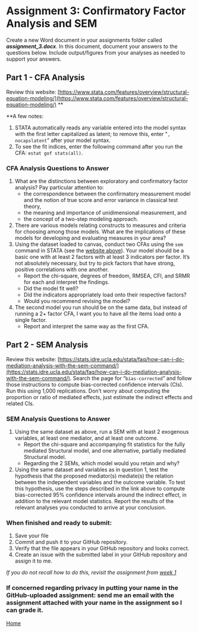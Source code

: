 # Assignment 3: Confirmatory Factor Analysis and SEM

Create a new Word document in your assignments folder called ***assignment_3.docx***. In this document, document your answers to the questions below. Include output/figures from your analyses as needed to support your answers.

## Part 1 - CFA Analysis

Review this website: [https://www.stata.com/features/overview/structural-equation-modeling/](https://www.stata.com/features/overview/structural-equation-modeling/) **

**A few notes:
1. STATA automatically reads any variable entered into the model syntax with the first letter capitalized as latent; to remove this, enter "`, nocapslatent`" after your model syntax.
2. To see the fit indices, enter the following command after you run the CFA: `estat gof stats(all)`.

### CFA Analysis Questions to Answer

1. What are the distinctions between exploratory and confirmatory factor analysis? Pay particular attention to:
    * the correspondence between the confirmatory measurement model and the notion of true score and error variance in classical test theory,
    * the meaning and importance of unidimensional measurement, and
    * the concept of a two-step modeling approach.
2. There are various models relating constructs to measures and criteria for choosing among those models. What are the implications of these models for developing and evaluating measures in your area?
3. Using the dataset loaded to canvas, conduct two CFAs using the `sem` command in STATA (see the [website above](https://www.stata.com/features/overview/structural-equation-modeling/)). Your model should be a basic one with at least 2 factors with at least 3 indicators per factor. It’s not absolutely necessary, but try to pick factors that have strong, positive correlations with one another.
    * Report the chi-square, degrees of freedom, RMSEA, CFI, and SRMR for each and interpret the findings.
    * Did the model fit well?
    * Did the indicators appropriately load onto their respective factors?
    * Would you recommend revising the model?
4. The second model you run should be on the same data, but instead of running a 2+ factor CFA, I want you to have all the items load onto a single factor.
    * Report and interpret the same way as the first CFA.

## Part 2 - SEM Analysis
Review this website: [https://stats.idre.ucla.edu/stata/faq/how-can-i-do-mediation-analysis-with-the-sem-command/](https://stats.idre.ucla.edu/stata/faq/how-can-i-do-mediation-analysis-with-the-sem-command/). Search the page for “`bias-corrected`” and follow those instructions to compute bias-corrected confidence intervals (CIs). Run this using 1,000 replications. Don’t worry about computing the proportion or ratio of mediated effects, just estimate the indirect effects and related CIs.

### SEM Analysis Questions to Answer

1. Using the same dataset as above, run a SEM with at least 2 exogenous variables, at least one mediator, and at least one outcome.
    * Report the chi-square and accompanying fit statistics for the fully mediated Structural model, and one alternative, partially mediated Structural model.
    * Regarding the 2 SEMs, which model would you retain and why?
2. Using the same dataset and variables as in question 1, test the hypothesis that the proposed mediator(s) mediate(s) the relation between the independent variables and the outcome variable. To test this hypothesis, use the steps described in the link above to compute bias-corrected 95% confidence intervals around the indirect effect, in addition to the relevant model statistics. Report the results of the relevant analyses you conducted to arrive at your conclusion.

### When finished and ready to submit:
1. Save your file
2. Commit and push it to your GitHub repository.
3. Verify that the file appears in your GitHub repository and looks correct.
4. Create an issue with the submitted label in your GitHub repository and assign it to me.

*If you do not recall how to do this, revisit the assignment from [week 1](./workflows_resources.md)*

### If concerned regarding privacy in putting your name in the GitHub-uploaded assignment: send me an email with the assignment attached with your name in the assignment so I can grade it.

[Home](../README.md)
